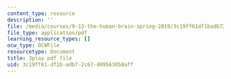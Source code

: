 ```yaml
---
content_type: resource
description: ''
file: /media/courses/9-13-the-human-brain-spring-2019/3c19ff61df1badb72c67409563058aff_otriwYhNtm0.pdf
file_type: application/pdf
learning_resource_types: []
ocw_type: OCWFile
resourcetype: Document
title: 3play pdf file
uid: 3c19ff61-df1b-adb7-2c67-409563058aff
---
```

